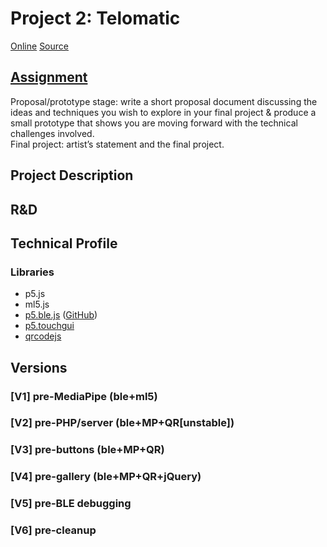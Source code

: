# Project 2: Telomatic

[Online](https://ylliez.github.io/CART263/projects/proj02_telomatic/)
[Source](https://github.com/ylliez/CART263/tree/main/projects/proj02_telomatic)

## [Assignment](https://pippinbarr.github.io/cart263/projects/project2/)
Proposal/prototype stage: write a short proposal document discussing the ideas and techniques you wish to explore in your final project & produce a small prototype that shows you are moving forward with the technical challenges involved.  
Final project: artist’s statement and the final project.

## Project Description

## R&D

## Technical Profile
### Libraries
- p5.js
- ml5.js
- [p5.ble.js](https://itpnyu.github.io/p5ble-website/) ([GitHub](https://github.com/ITPNYU/p5.ble.js))
- [p5.touchgui](https://github.com/L05/p5.touchgui)
- [qrcodejs](https://github.com/davidshimjs/qrcodejs)

## Versions
### [V1] pre-MediaPipe (ble+ml5)
### [V2] pre-PHP/server (ble+MP+QR[unstable])
### [V3] pre-buttons (ble+MP+QR)
### [V4] pre-gallery (ble+MP+QR+jQuery)
### [V5] pre-BLE debugging
### [V6] pre-cleanup
